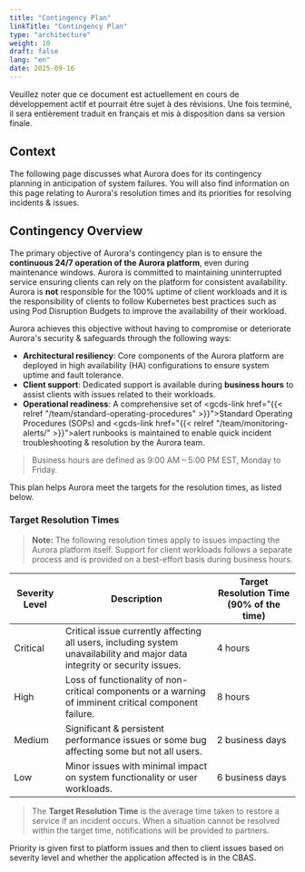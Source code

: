 ```yaml
---
title: "Contingency Plan"
linkTitle: "Contingency Plan"
type: "architecture"
weight: 10
draft: false
lang: "en"
date: 2025-09-16
---
```


<gcds-alert alert-role="danger" container="full" heading="Avis de traduction" hide-close-btn="true" hide-role-icon="false" is-fixed="false" class="hydrated mb-400">
<gcds-text>Veuillez noter que ce document est actuellement en cours de développement actif et pourrait être sujet à des révisions. Une fois terminé, il sera entièrement traduit en français et mis à disposition dans sa version finale.</gcds-text>
</gcds-alert>

## Context

The following page discusses what Aurora does for its contingency planning in anticipation of system failures. You will also find information on this page relating to Aurora's resolution times and its priorities for resolving incidents & issues.

## Contingency Overview

The primary objective of Aurora's contingency plan is to ensure the **continuous 24/7 operation of the Aurora platform**, even during maintenance windows. Aurora is committed to maintaining uninterrupted service ensuring clients can rely on the platform for consistent availability. Aurora is **not** responsible for the 100% uptime of client workloads and it is the responsibility of clients to follow Kubernetes best practices such as using Pod Disruption Budgets to improve the availability of their workload.

Aurora achieves this objective without having to compromise or deteriorate Aurora's security & safeguards through the following ways:

- **Architectural resiliency**: Core components of the Aurora platform are deployed in high availability (HA) configurations to ensure system uptime and fault tolerance.
- **Client support**: Dedicated support is available during **business hours** to assist clients with issues related to their workloads.
- **Operational readiness**: A comprehensive set of <gcds-link href="{{< relref "/team/standard-operating-procedures" >}}">Standard Operating Procedures (SOPs)</gcds-link> and <gcds-link href="{{< relref "/team/monitoring-alerts/" >}}">alert runbooks</gcds-link> is maintained to enable quick incident troubleshooting & resolution by the Aurora team.

> Business hours are defined as 9:00 AM – 5:00 PM EST, Monday to Friday.

This plan helps Aurora meet the targets for the resolution times, as listed below.

### Target Resolution Times

> **Note:** The following resolution times apply to issues impacting the Aurora platform itself. Support for client workloads follows a separate process and is provided on a best-effort basis during business hours.

| **Severity Level** | Description                                         | **Target Resolution Time (90% of the time)** |
|--------------------|-----------------------------------------------------|----------------------------------------------|
| Critical           | Critical issue currently affecting all users, including system unavailability and major data integrity or security issues. | 4 hours |
| High               | Loss of functionality of non-critical components or a warning of imminent critical component failure. | 8 hours |
| Medium             | Significant & persistent performance issues or some bug affecting some but not all users. | 2 business days |
| Low                | Minor issues with minimal impact on system functionality or user workloads. | 6 business days |

> The **Target Resolution Time** is the average time taken to restore a service if an incident occurs. When a situation cannot be resolved within the target time, notifications will be provided to partners.

Priority is given first to platform issues and then to client issues based on severity level and whether the application affected is in the CBAS.
